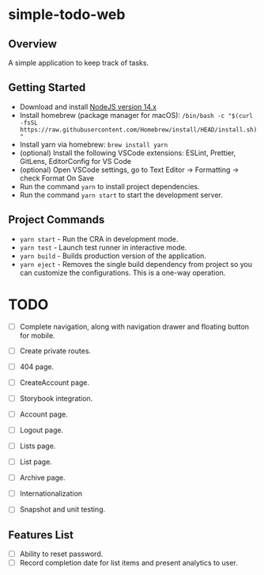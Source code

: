 # simple-todo-web

## Overview

A simple application to keep track of tasks.

## Getting Started

- Download and install [NodeJS version 14.x](https://nodejs.org/en/download/)
- Install homebrew (package manager for macOS): `/bin/bash -c "$(curl -fsSL https://raw.githubusercontent.com/Homebrew/install/HEAD/install.sh)"`
- Install yarn via homebrew: `brew install yarn`
- (optional) Install the following VSCode extensions: ESLint, Prettier, GitLens, EditorConfig for VS Code
- (optional) Open VSCode settings, go to Text Editor -> Formatting -> check Format On Save
- Run the command `yarn` to install project dependencies.
- Run the command `yarn start` to start the development server.

## Project Commands

- `yarn start` - Run the CRA in development mode.
- `yarn test` - Launch test runner in interactive mode.
- `yarn build` - Builds production version of the application.
- `yarn eject` - Removes the single build dependency from project so you can customize the configurations. This is a one-way operation.

# TODO

- [ ] Complete navigation, along with navigation drawer and floating button for mobile.
- [ ] Create private routes.
- [ ] 404 page.
- [ ] CreateAccount page.
- [ ] Storybook integration.

- [ ] Account page.
- [ ] Logout page.
- [ ] Lists page.
- [ ] List page.
- [ ] Archive page.

- [ ] Internationalization
- [ ] Snapshot and unit testing.

## Features List

- [ ] Ability to reset password.
- [ ] Record completion date for list items and present analytics to user.
